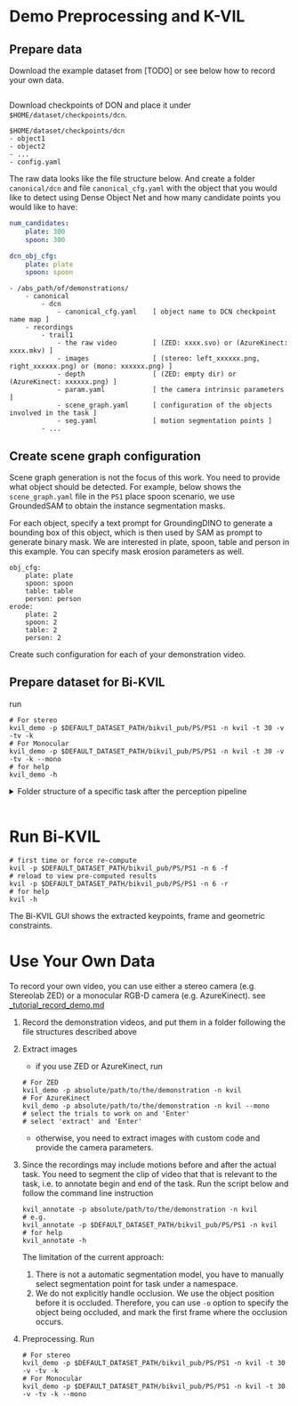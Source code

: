 # Demo Preprocessing and K-VIL

## Prepare data

Download the example dataset from [TODO] or see below how to record your own data.

```shell

```

Download checkpoints of DON and place it under `$HOME/dataset/checkpoints/dcn`. 
```
$HOME/dataset/checkpoints/dcn
- object1
- object2
- ...
- config.yaml
```

The raw data looks like the file structure below. And create a folder `canonical/dcn` and file `canonical_cfg.yaml` with the object that you would like to detect using
Dense Object Net and how many candidate points you would like to have:

```yaml
num_candidates:
    plate: 300
    spoon: 300

dcn_obj_cfg:
    plate: plate
    spoon: spoon
```

```
- /abs_path/of/demonstrations/
    - canonical
        - dcn
            - canonical_cfg.yaml    [ object name to DCN checkpoint name map ]
    - recordings
        - trail1
            - the raw video         [ (ZED: xxxx.svo) or (AzureKinect: xxxx.mkv) ]
            - images                [ (stereo: left_xxxxxx.png, right_xxxxxx.png) or (mono: xxxxxx.png) ]
            - depth                 [ (ZED: empty dir) or (AzureKinect: xxxxxx.png) ]
            - param.yaml            [ the camera intrinsic parameters ]
            - scene_graph.yaml      [ configuration of the objects involved in the task ]
            - seg.yaml              [ motion segmentation points ]
        - ...
```

## Create scene graph configuration

Scene graph generation is not the focus of this work. You need to provide what object should be detected. 
For example, below shows the `scene_graph.yaml` file in the `PS1` place spoon scenario, 
we use GroundedSAM to obtain the instance segmentation masks. 

For each object, specify a text prompt for GroundingDINO to generate a bounding box of this object, which is then used 
by SAM as prompt to generate binary mask. We are interested in plate, spoon, table and person in this example. You can 
specify mask erosion parameters as well. 

```shell
obj_cfg:
    plate: plate
    spoon: spoon
    table: table
    person: person
erode:
    plate: 2
    spoon: 2
    table: 2
    person: 2
```
Create such configuration for each of your demonstration video. 


## Prepare dataset for Bi-KVIL

run 

```shell
# For stereo
kvil_demo -p $DEFAULT_DATASET_PATH/bikvil_pub/PS/PS1 -n kvil -t 30 -v -tv -k
# For Monocular
kvil_demo -p $DEFAULT_DATASET_PATH/bikvil_pub/PS/PS1 -n kvil -t 30 -v -tv -k --mono
# for help
kvil_demo -h
```


<details>
<summary>Folder structure of a specific task after the perception pipeline</summary>

```
- /abs_path/of/demonstrations/
    - canonical
        - dcn
            - obj1
                - can_inlier.yaml
                - can_outlier.yaml
                - coordinates_3d_fixed.yaml
                - coordinates_3d.yaml
                - depth.png
                - descriptor.yaml
                - intrinsics.yaml
                - mask.png
                - overlay.jpg
                - rgb.png
                - uv_colors.yaml
                - uv.yaml
                - ...
            - obj2
            - ...
            - canonical_cfg.yaml
            - descripts.pth
        - ...
    - recordings
        - trail1
            - the raw video
            - depth
            - images
            - param.yaml
            - scene_graph.yaml
            - seg.yaml
        - ...
    - namespace
        - canonical
        - config
        - data
            - trial1
                - rgb       [ down-sampled rgb images (left view if stereo): xxxxxx.png ]
                - depth     [ corresponds to rgb, also visible depth images for human ]
                - mask      [ all, obj1, obj2, ... ]
                - dcn
                - human     [ some model may only have holistic body model ]
                    - graphormer
                    - rtmpose
                - obj
                - flow
                - results
            - ...
        - video
        - viz [ similar structure as 'data' ]
```
</details>
<br>


# Run Bi-KVIL

```shell
# first time or force re-compute
kvil -p $DEFAULT_DATASET_PATH/bikvil_pub/PS/PS1 -n 6 -f
# reload to view pre-computed results
kvil -p $DEFAULT_DATASET_PATH/bikvil_pub/PS/PS1 -n 6 -r
# for help
kvil -h
```

The Bi-KVIL GUI shows the extracted keypoints, frame and geometric constraints. 

# Use Your Own Data

To record your own video, you can use either a stereo camera (e.g. Stereolab ZED) 
or a monocular RGB-D camera (e.g. AzureKinect). see [_tutorial_record_demo.md](_tutorial_record_demo.md)

1. Record the demonstration videos, and put them in a folder following the file structures described above
2. Extract images
    - if you use ZED or AzureKinect, run
    ```shell
    # For ZED
    kvil_demo -p absolute/path/to/the/demonstration -n kvil
    # For AzureKinect
    kvil_demo -p absolute/path/to/the/demonstration -n kvil --mono
    # select the trials to work on and 'Enter'
    # select 'extract' and 'Enter'
    ```
    - otherwise, you need to extract images with custom code and provide the camera parameters.
3. Since the recordings may include motions before and after the actual task. You need to segment the clip of video that 
   that is relevant to the task, i.e. to annotate begin and end of the task. 
    Run the script below and follow the command line instruction
    ```shell
    kvil_annotate -p absolute/path/to/the/demonstration -n kvil
    # e.g. 
    kvil_annotate -p $DEFAULT_DATASET_PATH/bikvil_pub/PS/PS1 -n kvil
    # for help
    kvil_annotate -h
    ```
    The limitation of the current approach:

    1. There is not a automatic segmentation model, you have to manually select segmentation point for task under a namespace.
    2. We do not explicitly handle occlusion. We use the object position before it is occluded. Therefore, you can use
       `-o` option to specify the object being occluded, and mark the first frame where the occlusion occurs.

4. Preprocessing. Run
    ```shell
    # For stereo
    kvil_demo -p $DEFAULT_DATASET_PATH/bikvil_pub/PS/PS1 -n kvil -t 30 -v -tv -k
    # For Monocular
    kvil_demo -p $DEFAULT_DATASET_PATH/bikvil_pub/PS/PS1 -n kvil -t 30 -v -tv -k --mono
    ```
